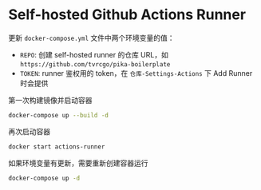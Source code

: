 
# Self-hosted Github Actions Runner

更新 `docker-compose.yml` 文件中两个环境变量的值：

- `REPO`: 创建 self-hosted runner 的仓库 URL，如 `https://github.com/tvrcgo/pika-boilerplate`
- `TOKEN`: runner 鉴权用的 token，在 `仓库-Settings-Actions` 下 Add Runner 时会提供

第一次构建镜像并启动容器

```bash
docker-compose up --build -d
```

再次启动容器

```bash
docker start actions-runner
```

如果环境变量有更新，需要重新创建容器运行

```bash
docker-compose up -d
```
